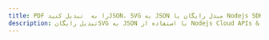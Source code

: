 ---title: PDF را به  تبدیل کنیدJSON، SVG به JSON مبدل رایگان یا Nodejs SDKdescription: تبدیل رایگانSVG به JSON با استفاده از Nodejs Cloud APIs & SDK همچنین اسناد PDF را در Cloud ایجاد، ویرایش و رندر کنید.---